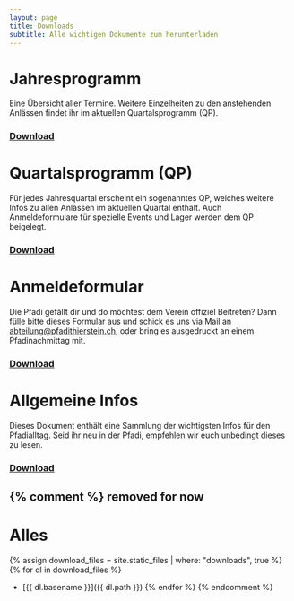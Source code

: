 ```yaml
---
layout: page
title: Downloads
subtitle: Alle wichtigen Dokumente zum herunterladen
---
```


# Jahresprogramm
Eine Übersicht aller Termine. Weitere Einzelheiten zu den anstehenden Anlässen findet ihr im aktuellen Quartalsprogramm (QP).
### [Download](/assets/downloads/Pfadi_Jahresprogramm.pdf)

# Quartalsprogramm (QP)
Für jedes Jahresquartal erscheint ein sogenanntes QP, welches weitere Infos zu allen Anlässen im aktuellen Quartal enthält.
Auch Anmeldeformulare für spezielle Events und Lager werden dem QP beigelegt.
### [Download](/assets/downloads/Pfadi_QP.pdf)

# Anmeldeformular
Die Pfadi gefällt dir und do möchtest dem Verein offiziel Beitreten? Dann fülle bitte dieses Formular aus und schick es uns via Mail an [abteilung@pfadithierstein.ch](mailto:abteilung@pfadithierstein.ch), oder bring es ausgedruckt an einem Pfadinachmittag mit.
### [Download](/assets/downloads/Pfadi_Anmeldeformular.pdf)

# Allgemeine Infos
Dieses Dokument enthält eine Sammlung der wichtigsten Infos für den Pfadialltag. Seid ihr neu in der Pfadi, empfehlen wir euch unbedingt dieses zu lesen.
### [Download](/assets/downloads/Pfadi_Allgemeine_Infos.pdf)


{% comment %} removed for now
---

# Alles
{% assign download_files = site.static_files | where: "downloads", true %}
{% for dl in download_files %}
- [{{ dl.basename }}]({{ dl.path }})
{% endfor %}
{% endcomment %}

